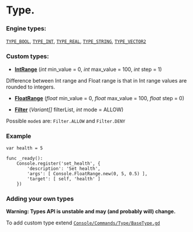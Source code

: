 
# Type.


### Engine types:

[`TYPE_BOOL`](https://github.com/QuentinCaffeino/godot-console/blob/dev/src/Type/Bool.gd), [`TYPE_INT`](https://github.com/QuentinCaffeino/godot-console/blob/dev/src/Type/Int.gd), [`TYPE_REAL`](https://github.com/QuentinCaffeino/godot-console/blob/dev/src/Type/Float.gd), [`TYPE_STRING`](https://github.com/QuentinCaffeino/godot-console/blob/dev/src/Type/String.gd), [`TYPE_VECTOR2`](https://github.com/QuentinCaffeino/godot-console/blob/dev/src/Type/Vector2.gd)


### Custom types:

 - [**IntRange**](https://github.com/QuentinCaffeino/godot-console/blob/dev/docs/Type/IntRange.md) (*int* min_value = 0, *int* max_value = 100, *int* step = 1)

Difference between Int range and Float range is that in Int range values are rounded to integers.


- [**FloatRange**](https://github.com/QuentinCaffeino/godot-console/blob/dev/docs/Type/FloatRange.md) (*float* min_value = 0, *float* max_value = 100, *float* step = 0)


- [**Filter**](https://github.com/QuentinCaffeino/godot-console/blob/dev/docs/Type/Filter.md) (*Variant[]* filterList, *int* mode = ALLOW)

Possible `mode`s are: `Filter.ALLOW` and `Filter.DENY`


### Example

```gdscript
var health = 5

func _ready():
	Console.register('set_health', {
		'description': 'Set health',
		'args': [ Console.FloatRange.new(0, 5, 0.5) ],
		'target': [ self, 'health' ]
	})
```


### Adding your own types

__Warning: Types API is unstable and may (and probably will) change.__

To add custom type extend [`Console/Commands/Type/BaseType.gd`](https://github.com/QuentinCaffeino/godot-console/blob/dev/src/Type/BaseType.gd)
